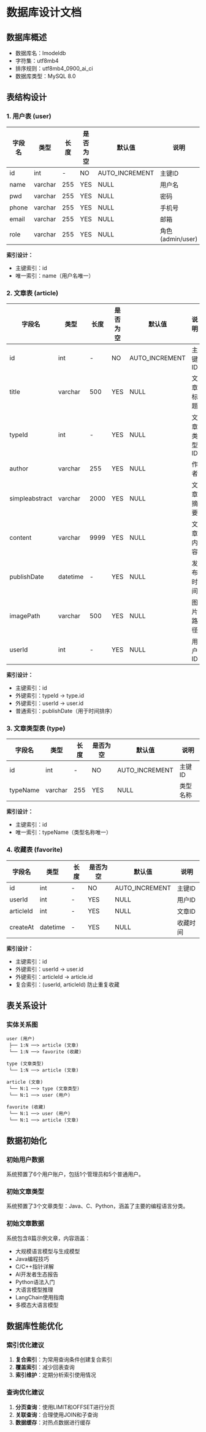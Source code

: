 # 数据库设计文档

## 数据库概述
- 数据库名：lmodeldb
- 字符集：utf8mb4
- 排序规则：utf8mb4_0900_ai_ci
- 数据库类型：MySQL 8.0

## 表结构设计

### 1. 用户表 (user)
| 字段名 | 类型 | 长度 | 是否为空 | 默认值 | 说明 |
|--------|------|------|----------|--------|------|
| id | int | - | NO | AUTO_INCREMENT | 主键ID |
| name | varchar | 255 | YES | NULL | 用户名 |
| pwd | varchar | 255 | YES | NULL | 密码 |
| phone | varchar | 255 | YES | NULL | 手机号 |
| email | varchar | 255 | YES | NULL | 邮箱 |
| role | varchar | 255 | YES | NULL | 角色(admin/user) |

**索引设计：**
- 主键索引：id
- 唯一索引：name（用户名唯一）

### 2. 文章表 (article)
| 字段名 | 类型 | 长度 | 是否为空 | 默认值 | 说明 |
|--------|------|------|----------|--------|------|
| id | int | - | NO | AUTO_INCREMENT | 主键ID |
| title | varchar | 500 | YES | NULL | 文章标题 |
| typeId | int | - | YES | NULL | 文章类型ID |
| author | varchar | 255 | YES | NULL | 作者 |
| simpleabstract | varchar | 2000 | YES | NULL | 文章摘要 |
| content | varchar | 9999 | YES | NULL | 文章内容 |
| publishDate | datetime | - | YES | NULL | 发布时间 |
| imagePath | varchar | 500 | YES | NULL | 图片路径 |
| userId | int | - | YES | NULL | 用户ID |

**索引设计：**
- 主键索引：id
- 外键索引：typeId -> type.id
- 外键索引：userId -> user.id
- 普通索引：publishDate（用于时间排序）

### 3. 文章类型表 (type)
| 字段名 | 类型 | 长度 | 是否为空 | 默认值 | 说明 |
|--------|------|------|----------|--------|------|
| id | int | - | NO | AUTO_INCREMENT | 主键ID |
| typeName | varchar | 255 | YES | NULL | 类型名称 |

**索引设计：**
- 主键索引：id
- 唯一索引：typeName（类型名称唯一）

### 4. 收藏表 (favorite)
| 字段名 | 类型 | 长度 | 是否为空 | 默认值 | 说明 |
|--------|------|------|----------|--------|------|
| id | int | - | NO | AUTO_INCREMENT | 主键ID |
| userId | int | - | YES | NULL | 用户ID |
| articleId | int | - | YES | NULL | 文章ID |
| createAt | datetime | - | YES | NULL | 收藏时间 |

**索引设计：**
- 主键索引：id
- 外键索引：userId -> user.id
- 外键索引：articleId -> article.id
- 复合索引：(userId, articleId) 防止重复收藏

## 表关系设计

### 实体关系图
```
user (用户)
 ├── 1:N ──> article (文章)
 └── 1:N ──> favorite (收藏)

type (文章类型)
 └── 1:N ──> article (文章)

article (文章)
 └── N:1 ──> type (文章类型)
 └── N:1 ──> user (用户)

favorite (收藏)
 └── N:1 ──> user (用户)
 └── N:1 ──> article (文章)
```

## 数据初始化

### 初始用户数据
系统预置了6个用户账户，包括1个管理员和5个普通用户。

### 初始文章类型
系统预置了3个文章类型：Java、C、Python，涵盖了主要的编程语言分类。

### 初始文章数据
系统包含8篇示例文章，内容涵盖：
- 大规模语言模型与生成模型
- Java编程技巧
- C/C++指针详解
- AI开发者生态报告
- Python语法入门
- 大语言模型推理
- LangChain使用指南
- 多模态大语言模型

## 数据库性能优化

### 索引优化建议
1. **复合索引**：为常用查询条件创建复合索引
2. **覆盖索引**：减少回表查询
3. **索引维护**：定期分析索引使用情况

### 查询优化建议
1. **分页查询**：使用LIMIT和OFFSET进行分页
2. **关联查询**：合理使用JOIN和子查询
3. **数据缓存**：对热点数据进行缓存 
